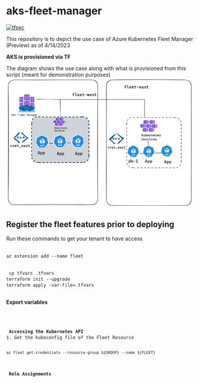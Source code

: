 # aks-fleet-manager
[![tfsec](https://github.com/sn0rlaxlife/aks-fleet-manager/actions/workflows/tfsec.yml/badge.svg?branch=main)](https://github.com/sn0rlaxlife/aks-fleet-manager/actions/workflows/tfsec.yml)


This repository is to depict the use case of Azure Kubernetes Fleet Manager (Preview) as of 4/14/2023

<b>AKS is provisioned via TF</b>

The diagram shows the use case along with what is provisioned from this script (meant for demonstration purposes)
<img src="https://github.com/sn0rlaxlife/aks-fleet-manager/blob/main/diagram/Untitled-2023-04-15-1957.png" alt="Untitled-2023-04-15-1957.png">

<h2> Register the fleet features prior to deploying</h2>
Run these commands to get your tenant to have access
<pre class="notranslate">
<code>
az extension add --name fleet
</code>
</pre>

<pre class="notranslate">
<code> cp tfvars .tfvars
terraform init --upgrade
terraform apply -var-file=.tfvars
</code>
</pre>

<b> Export variables </b>
<pre class="notranslate">
<code>


<b> Accessing the Kubernetes API</b>
1. Get the kubeconfig file of the Fleet Resource
<pre class="notranslate">
<code>
az fleet get-credentials --resource-group ${GROUP} --name ${FLEET}


<h3> Role Assignments</h3>
